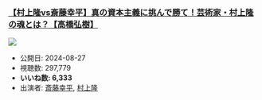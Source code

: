 ### [【村上隆vs斎藤幸平】真の資本主義に挑んで勝て！芸術家・村上隆の魂とは？【高橋弘樹】](https://www.youtube.com/watch?v=ZLU7eBFn5bg)
[![](https://img.youtube.com/vi/ZLU7eBFn5bg/sddefault.jpg)](https://www.youtube.com/watch?v=ZLU7eBFn5bg)
-   公開日: 2024-08-27
-   視聴数: 297,779
-   **いいね数: 6,333**
-   出演者: [斎藤幸平](/rehacq_fan/people/斎藤幸平 "wikilink"), [村上隆](/rehacq_fan/people/村上隆 "wikilink")

